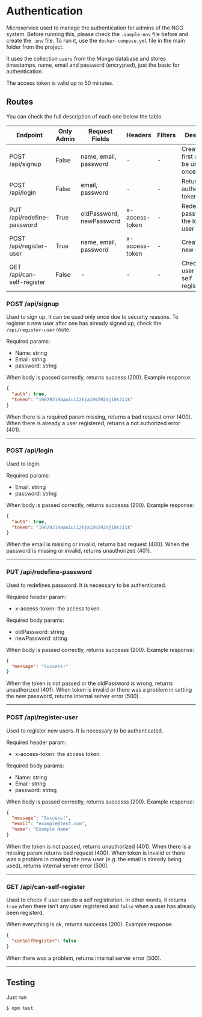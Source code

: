 # Authentication

Microservice used to manage the authentication for admins of the NGO system. Before running this, please check the `.sample-env` file before and create the `.env` file. To run it, use the `docker-compose.yml` file in the main folder from the project.

It uses the collection `users` from the Mongo database and stores timestamps, name, email and password (encrypted), just the basic for authentication.

The access token is valid up to 50 minutes.

## Routes

You can check the full description of each one below the table.

| Endpoint                   | Only Admin | Request Fields           | Headers        | Filters | Description                                    |
| -------------------------- | ---------- | ------------------------ | -------------- | ------- | ---------------------------------------------- |
| POST /api/signup           | False      | name, email, password    | -              | -       | Creates the first user. Can be used only once. |
| POST /api/login            | False      | email, password          | -              | -       | Returns the authentication token               |
| PUT /api/redefine-password | True       | oldPassword, newPassword | x-access-token | -       | Redefines the password for the logged user     |
| POST /api/register-user    | True       | name, email, password    | x-access-token | -       | Creates a new user                             |
| GET /api/can-self-register | False      | -                        | -              | -       | Checks if the user can do a self registration  |

### POST /api/signup

Used to sign up. It can be used only once due to security reasons. To register a new user after one has already signed up, check the `/api/register-user` route.

Required params:

- Name: string
- Email: string
- password: string

When body is passed correctly, returns success (200). Example response:

```json
{
  "auth": true,
  "token": "19029219aaa1ui12kja109292sj10s2i1k"
}
```

When there is a required param missing, returns a bad request error (400). When there is already a user registered, returns a not authorized error (401).

---

### POST /api/login

Used to login.

Required params:

- Email: string
- password: string

When body is passed correctly, returns successs (200). Example response:

```json
{
  "auth": true,
  "token": "19029219aaa1ui12kja109292sj10s2i1k"
}
```

When the email is missing or invalid, returns bad request (400). When the password is missing or invalid, returns unauthorized (401).

---

### PUT /api/redefine-password

Used to redefines password. It is necessary to be authenticated.

Required header param:

- x-access-token: the access token.

Required body params:

- oldPassword: string
- newPassword: string

When body is passed correctly, returns successs (200). Example response:

```json
{
  "message": "Success!"
}
```

When the token is not passed or the oldPassword is wrong, returns unauthorized (401). When token is invalid or there was a problem in setting the new password, returns internal server error (500).

---

### POST /api/register-user

Used to register new users. It is necessary to be authenticated.

Required header param:

- x-access-token: the access token.

Required body params:

- Name: string
- Email: string
- password: string

When body is passed correctly, returns successs (200). Example response:

```json
{
  "message": "Success!",
  "email": "example@test.com",
  "name": "Example Name"
}
```

When the token is not passed, returns unauthorized (401). When there is a missing param returns bad request (400). When token is invalid or there was a problem in creating the new user (e.g. the email is already being used), returns internal server error (500).

---

### GET /api/can-self-register

Used to check if user can do a self registration. In other words, it returns `true` when there isn't any user registered and `false` when a user has already been registerd.

When everything is ok, returns successs (200). Example response:

```json
{
  "canSelfRegister": false
}
```

When there was a problem, returns internal server error (500).

---

## Testing

Just run

```
$ npm test
```
